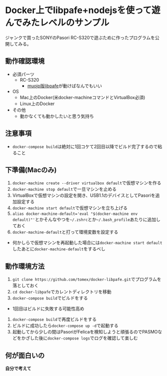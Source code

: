 # Docker上でlibpafe+nodejsを使って遊んでみたレベルのサンプル

ジャンクで買ったSONYのPasori RC-S320で遊ぶために作ったプログラムを公開してみる。

## 動作確認環境

* 必須パーツ
  * RC-S320
    * [muojp版libpafe](https://github.com/muojp/libpafe)が動けばなんでもいい
* OS
  * Mac上のDocker(米docker-machineコマンドとVirtualBox必須)
  * Linux上のDocker
* その他
  * 動かなくても動かしたいと思う気持ち

## 注意事項

* `docker-compose build`は絶対に1回コケて2回目以降でビルド完了するので粘ること

## 下準備(Macのみ)

1. `docker-machine create --driver virtualbox default`で仮想マシンを作る
1. `docker-machine stop default`で一旦マシンを止める
1. VirtualBoxで仮想マシンの設定を開き、USB1.1のデバイスとしてPasoriを追加設定する
1. `docker-machine start default`で仮想マシンを立ち上げる
1. `alias docker-machine-default='eval "$(docker-machine env default)"'`とかそんなやつを`~/.zshrc`とか`~/.bash_profile`あたりに追加しておく
1. `docker-machine-default`と打って環境変数を設定する
  - 何かしらで仮想マシンを再起動した場合には`docker-machine start default`したあとに`docker-machine-default`をするべし

## 動作環境方法

1. `git clone https://github.com/tomex/docker-libpafe.git`でプログラムを落としておく
1. `cd docker-libpafe`でカレントディレクトリを移動
1. `docker-compose build`でビルドをする
  - 1回目はビルドに失敗する可能性高め
1. `docker-compose build`で再度ビルドをする
1. ビルドに成功したら`docker-compose up -d`で起動する
1. 起動してから少しの間はPasoriがFelicaを検知しようと頑張るのでPASMOなどをかざした後に`docker-compose logs`でログを確認して楽しむ

## 何が面白いの

**自分で考えて**